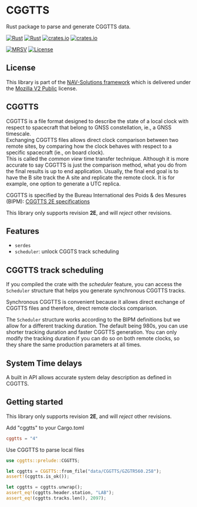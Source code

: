 CGGTTS 
======

Rust package to parse and generate CGGTTS data.

[![Rust](https://github.com/nav-solutions/cggtts/actions/workflows/rust.yml/badge.svg)](https://github.com/nav-solutions/cggtts/actions/workflows/rust.yml)
[![Rust](https://github.com/nav-solutions/cggtts/actions/workflows/daily.yml/badge.svg)](https://github.com/nav-solutions/cggtts/actions/workflows/daily.yml)
[![crates.io](https://docs.rs/cggtts/badge.svg)](https://docs.rs/cggtts/)
[![crates.io](https://img.shields.io/crates/d/cggtts.svg)](https://crates.io/crates/cggtts)

[![MRSV](https://img.shields.io/badge/MSRV-1.82.0-orange?style=for-the-badge)](https://github.com/rust-lang/rust/releases/tag/1.82.0)
[![License](https://img.shields.io/badge/license-MPL_2.0-orange?style=for-the-badge&logo=mozilla)](https://github.com/nav-solutions/sp3/blob/main/LICENSE)

## License

This library is part of the [NAV-Solutions framework](https://github.com/nav-solutions) which
is delivered under the [Mozilla V2 Public](https://www.mozilla.org/en-US/MPL/2.0) license.

## CGGTTS

CGGTTS is a file format designed to describe the state of a local clock with respect to spacecraft that belong
to GNSS constellation, ie., a GNSS timescale.  
Exchanging CGGTTS files allows direct clock comparison between two remote sites, by comparing how the clock behaves
with respect to a specific spacecraft (ie., on board clock).  
This is called the _common view_ time transfer technique. Although it is more accurate to say CGGTTS is just the comparison method,
what you do from the final results is up to end application. Usually, the final end goal is to have the B site track the A site
and replicate the remote clock. It is for example, one option to generate a UTC replica.

CGGTTS is specified by the Bureau International des Poids & des Mesures (BIPM):
[CGGTTS 2E specifications](https://www.bipm.org/documents/20126/52718503/G1-2015.pdf/f49995a3-970b-a6a5-9124-cc0568f85450)

This library only supports revision **2E**, and will _reject_ other revisions.

## Features

- `serdes`
- `scheduler`: unlock CGGTS track scheduling

## CGGTTS track scheduling

If you compiled the crate with the _scheduler_ feature, you can access the
`Scheduler` structure that helps you generate synchronous CGGTTS tracks.

Synchronous CGGTTS is convenient because it allows direct exchange of CGGTTS files
and therefore, direct remote clocks comparison.

The `Scheduler` structure works according to the BIPM definitions but we allow for a different
tracking duration. The default being 980s, you can use shorter tracking duration and faster
CGGTTS generation. You can only modify the tracking duration if you can do so on both remote clocks,
so they share the same production parameters at all times.

## System Time delays

A built in API allows accurate system delay description as defined in CGGTTS.

## Getting started

This library only supports revision **2E**, and will _reject_ other revisions.

Add "cggtts" to your Cargo.toml

```toml
cggtts = "4"
```

Use CGGTTS to parse local files

```rust
use cggtts::prelude::CGGTTS;

let cggtts = CGGTTS::from_file("data/CGGTTS/GZGTR560.258");
assert!(cggtts.is_ok());

let cggtts = cggtts.unwrap();
assert_eq!(cggtts.header.station, "LAB");
assert_eq!(cggtts.tracks.len(), 2097);
```
